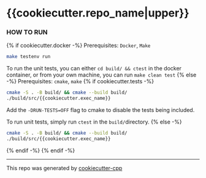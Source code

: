 # {{cookiecutter.repo_name|upper}}

### HOW TO RUN
{% if cookiecutter.docker -%}
Prerequisites: `Docker`, `Make`

```bash
make testenv run
```

To run the unit tests, you can either `cd build/ && ctest` in the docker
container, or from your own machine, you can run `make clean test`
{% else -%}
Prerequisites: `cmake`, `make`
{% if cookiecutter.tests -%}
```bash
cmake -S . -B build/ && cmake --build build/
./build/src/{{cookiecutter.exec_name}}
```
Add the `-DRUN-TESTS=OFF` flag to cmake to disable the tests being included.

To run unit tests, simply run `ctest` in the `build/`directory.
{% else -%}
```bash
cmake -S . -B build/ && cmake --build build/
./build/src/{{cookiecutter.exec_name}}
```
{% endif -%}
{% endif -%}

---
This repo was generated by [cookiecutter-cpp](https://github.com/Ttibsi/cookiecutter-cpp)
